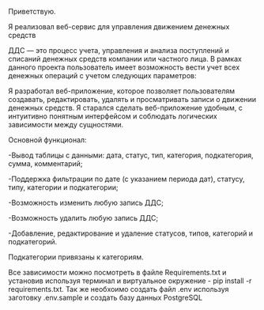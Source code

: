 Приветствую.

Я реализовал веб-сервис для управления движением денежных средств

ДДС — это процесс учета, управления и анализа поступлений и списаний денежных средств компании или частного лица. В рамках данного проекта пользователь имеет возможность вести учет всех денежных операций с учетом следующих параметров:

Я разработал веб-приложение, которое позволяет пользователям создавать, редактировать, удалять и просматривать записи о движении денежных средств. Я старался сделать веб-приложение  удобным, с интуитивно понятным интерфейсом и соблюдать логических зависимости между сущностями.

Основной функционал:

-Вывод таблицы с данными: дата, статус, тип, категория, подкатегория, сумма, комментарий;

-Поддержка фильтрации по дате (с указанием периода дат), статусу, типу, категории и подкатегории;

-Возможность изменить любую запись ДДС;

-Возможность удалить любую запись ДДС;

-Добавление, редактирование и удаление статусов, типов, категорий и подкатегорий.

Подкатегории привязаны к категориям.

Все зависимости можно посмотреть в файле Requirements.txt и установив используя терминал и виртуальное окружение - pip install -r requirements.txt.
Так же необхоимо создать файл .env используя заготовку .env.sample и создать базу данных PostgreSQL
